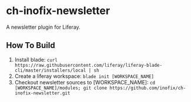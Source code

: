 # ch-inofix-newsletter
A newsletter plugin for Liferay.

## How To Build
1. Install blade: `curl https://raw.githubusercontent.com/liferay/liferay-blade-cli/master/installers/local | sh`
1. Create a liferay workspace: `blade init [WORKSPACE_NAME]`
1. Checkout newsletter sources to [WORKSPACE_NAME]: `cd [WORKSPACE_NAME]/modules; git clone https://github.com/inofix/ch-inofix-newsletter.git`
